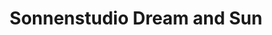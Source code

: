 ---
title: "Sonnenstudio Dream and Sun"
url: /leipzig/sonnenstudio-dream-and-sun/
shop: Kosmetik
---
